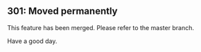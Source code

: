 ## 301: Moved permanently

This feature has been merged.
Please refer to the master branch.

Have a good day.
